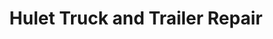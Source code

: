 ---
title: "Hulet Truck and Trailer Repair"
url: /detroit/hulet-truck-and-trailer-repair/
shop: shop
---